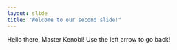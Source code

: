 ```yaml
---
layout: slide
title: "Welcome to our second slide!"
---
```

Hello there, Master Kenobi!
Use the left arrow to go back!
